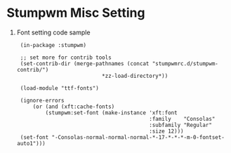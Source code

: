 Stumpwm Misc Setting
==================================

1. Font setting code sample

        (in-package :stumpwm)

        ;; set more for contrib tools 
        (set-contrib-dir (merge-pathnames (concat "stumpwmrc.d/stumpwm-contrib/")
                                  *zz-load-directory*))

        (load-module "ttf-fonts")

        (ignore-errors
            (or (and (xft:cache-fonts)
                (stumpwm:set-font (make-instance 'xft:font
                                                 :family    "Consolas"
                                                 :subfamily "Regular"
                                                 :size 12)))
        (set-font "-Consolas-normal-normal-normal-*-17-*-*-*-m-0-fontset-auto1")))


